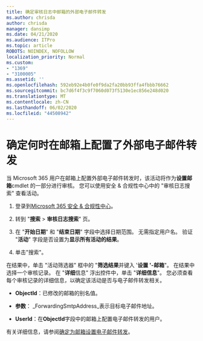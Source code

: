 ```yaml
---
title: 确定审核日志中邮箱的外部电子邮件转发
ms.author: chrisda
author: chrisda
manager: dansimp
ms.date: 04/21/2020
ms.audience: ITPro
ms.topic: article
ROBOTS: NOINDEX, NOFOLLOW
localization_priority: Normal
ms.custom:
- "1369"
- "3100005"
ms.assetid: ''
ms.openlocfilehash: 592eb92e4b0fe0f9da2fa20bb93ffa4fbbb76662
ms.sourcegitcommit: bc7d6f4f3c9f7060d073f5130e1ec856e248d020
ms.translationtype: MT
ms.contentlocale: zh-CN
ms.lasthandoff: 06/02/2020
ms.locfileid: "44508942"
---
```

# <a name="identify-when-external-email-forwarding-is-configured-on-mailboxes"></a>确定何时在邮箱上配置了外部电子邮件转发

当 Microsoft 365 用户在邮箱上配置外部电子邮件转发时，该活动将作为**设置邮箱**cmdlet 的一部分进行审核。 您可以使用安全 & 合规性中心中的 "审核日志搜索" 查看活动。

1. 登录到[Microsoft 365 安全 & 合规性中心](https://protection.office.com/)。

2. 转到 "**搜索**  >  **审核日志搜索**" 页。

3. 在 "**开始日期**" 和 "**结束日期**" 字段中选择日期范围。 无需指定用户名。 验证 "**活动**" 字段是否设置为**显示所有活动的结果**。

4. 单击"搜索"。

在结果中，单击 "活动筛选器" 框中的 "**筛选结果**并键入 '**设置 '-邮箱**"。 在结果中选择一个审核记录。 在 "**详细**信息" 浮出控件中，单击 "**详细信息**"。 您必须查看每个审核记录的详细信息，以确定该活动是否与电子邮件转发相关。

- **ObjectId**：已修改的邮箱的别名值。

- **参数**： _ForwardingSmtpAddress_表示目标电子邮件地址。

- **UserId**：在**ObjectId**字段中的邮箱上配置电子邮件转发的用户。

有关详细信息，请参阅[确定为邮箱设置电子邮件转发](https://docs.microsoft.com/microsoft-365/compliance/auditing-troubleshooting-scenarios#determine-who-set-up-email-forwarding-for-a-mailbox)。
